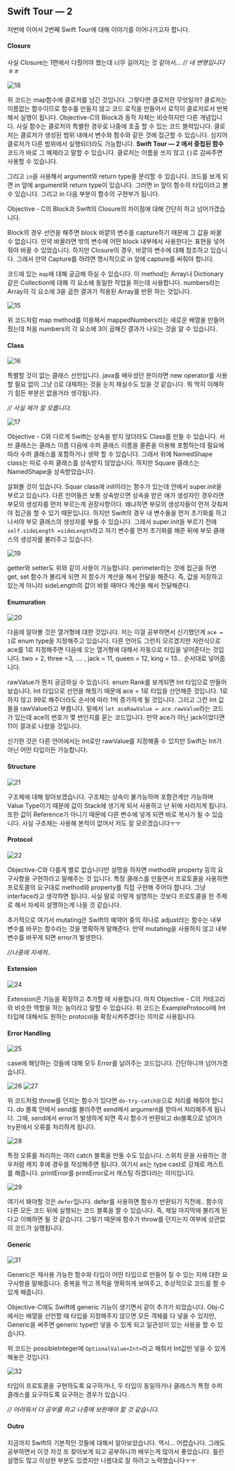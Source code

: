## Swift Tour — 2

저번에 이어서 2번째 Swift Tour에 대해 이야기를 이어나가고자 합니다. 

#### Closure

사실 Closure는 1편에서 다뤘어야 했는데 너무 길어지는 것 같아서…  *// 네 변명입니다ㅎㅎ*

![18](../../img/BasicGrammar/18.png)  

위 코드는 map함수에 클로저를 넘긴 것입니다. 그렇다면 클로저란 무엇일까? 클로저는 이름없는 함수이므로 함수를 만들지 않고 코드 로직을 만들어서 로직이 클로저로서 반복해서 실행이 됩니다. Objective-C의 Block과 동작 자체는 비슷하지만 다른 개념입니다. 사실 함수는 클로저의 특별한 경우로 나중에 호출 할 수 있는 코드 블럭입니다. 클로저는 클로저가 생성된 범위 내에서 변수와 함수와 같은 것에 접근할 수 있습니다. 심지어 클로저가 다른 범위에서 실행되더라도 가능합니다. **Swift Tour — 2 에서 중첩된 함수** 코드가 바로 그 예제라고 말할 수 있습니다.  클로저는 이름을 쓰지 않고  `{}`로 감싸주면 사용할 수 있습니다. 

그리고 `in`을 사용해서 argument와 return type을 분리할 수 있습니다. 코드를 보게 되면 in 앞에 argument와 return type이 있습니다. 그러면 in 앞이 함수의 타입이라고 볼 수 있습니다. 그리고 in 다음 부분이 함수의 구현부가 됩니다. 

Objective - C의 Block과 Swift의 Closure의 차이점에 대해 간단히 하고 넘어가겠습니다.

Block의 경우 선언을 해주면 block 바깥의 변수를 capture하기 때문에 그 값을 바꿀 수 없습니다. 만약 바꿀라면 밖의 변수에 어떤 block 내부에서 사용한다는 표현을 넣어줘야 바꿀 수 있었습니다. 하지만 Closure의 경우, 바깥의 변수에 대해  참조하고 있습니다. 그래서 만약 Capture를 하려면 명시적으로 in 앞에 capture를 써줘야 합니다. 

코드에 있는 `map`에 대해 궁금해 하실 수 있습니다. 이 method는 Array나 Dictionary같은 Collection에 대해 각 요소에 동일한 작업을 하는데 사용합니다. numbers라는 Array의 각 요소에 3을 곱한 결과가 적용된 Array를 반환 하는 것입니다.

![15](../../img/BasicGrammar/15.png)

위 코드처럼 map method를 이용해서 mappedNumbers라는 새로운 배열을 만들어줬는데 처음 numbers의 각 요소에 3이 곱해진 결과가 나오는 것을 알 수 있습니다.



#### Class

![16](../../img/BasicGrammar/16.png) 

특별할 것이 없는 클래스 선언입니다. java를 배우셨던 분이라면 new operator를 사용할 필요 없이 그냥 ()로 대체하는 것을 눈치 채실수도 있을 것 같습니다. 뭐 딱히 이해하기 힘든 부분은 없을거라 생각됩니다. 

*// 사실 제가 잘 모릅니다.*

![17](../../img/BasicGrammar/17.png)

Objective - C와 다르게 Swift는 상속을 받지 않더라도 Class를 만들 수 있습니다. 서브 클래스는 클래스 이름 다음에 수퍼 클래스 이름을 콜론을 이용해 포함하는데 필요에 따라 수퍼 클래스를 포함하거나 생략 할 수 있습니다.  그래서 위에 NamedShape class는 따로 수퍼 클래스를 상속받지 않았습니다. 하지만 Square 클래스는 NamedShape을 상속받았습니다.

살펴볼 것이 있습니다. Squar class에 init이라는 함수가 있는데 안에서 super.init을 부르고 있습니다. 다른 언어들은 보통 상속받으면 상속을 받은 애가 생성자인 경우라면 부모의 생성자를 먼저 부르는게 권장사항이다. 왜냐하면 부모의 생성자들이 먼저 갖춰져야 접근을 할 수 있기 때문입니다. 하지만 Swift의 경우 내 변수들을 먼저 초기화를 하고 나서야 부모 클래스의 생성자를 부를 수 있습니다. 그래서 super.init을 부르기 전에 `self.sideLength =sideLength`라고 자기 변수를 먼저 초기화를 해준 뒤에 부모 클래스의 생성자를 불러주고 있습니다. 

![19](../../img/BasicGrammar/19.png)

getter와 setter도 위와 같이 사용이 가능합니다. perimeter라는 것에 접근을 하면 get, set 함수가 불리게 되면 저 함수가 계산을 해서 전달을 해준다. 즉, 값을 저장하고 있는게 아니라 sideLength의 값이 바뀔 때마다 계산을 해서 전달해준다. 



#### Enumuration

![20](../../img/BasicGrammar/20.png) 

다음에 알아볼 것은 열거형에 대한 것입니다. 저는 이걸 공부하면서 신기했던게 `ace = 1`로 enum type을 지정해주고 있습니다. 다른 언어도 그런지 모르겠지만 저런식으로 ace를 1로 지정해주면 다음에 오는 열거형에 대해서 자동으로 타입을 넣어준다는 것입니다. two = 2, three =3, …. , jack = 11, queen = 12, king = 13… 순서대로 넣어줍니다. 

rawValue가 뭔지 궁금하실 수 있습니다. enum Rank를 보게되면 Int 타입으로 만들어 놨습니다. Int 타입으로 선언을 해줬기 때문에 ace = 1로 타입을 선언해준 것입니다. 1로 하지 않고 99로 해주더라도 순서에 따라 1씩 증가하게 될 것입니다. 그리고 그런 Int 값들을 rawValue라고 부릅니다. 밑에서 `let aceRawValue = ace.rawValue`라는 코드가 있는데 ace의 번호가 몇 번인지를 묻는 코드입니다. 만약 ace가 아닌 jack이었다면 11이 결과로 나왔을 것입니다.

신기한 것은 다른 언어에서는 Int로만 rawValue를 지정해줄 수 있지만 Swift는 Int가 아닌 어떤 타입이든 가능합니다. 



#### Structure

![21](../../img/BasicGrammar/21.png)

구조체에 대해 알아보겠습니다. 구조체는 상속이 불가능하며 포함관계만 가능하며 Value Type이기 때문에 값이 Stack에 생기게 되서 사용하고 난 뒤에 사라지게 됩니다. 또한 값이 Reference가 아니기 때문에 다른 변수에 넣게 되면 바로 복사가 될 수 있습니다. 사실 구조체는 사용해 본적이 없어서 저도 잘 모르겠습니다ㅜㅜ



#### Protocol

![22](../../img/BasicGrammar/22.png) 

Objective-C와 다를게 별로 없습니다만 설명을 하자면 method와 property 등의 요구사항을 구현하라고 말해주는 것 입니다. 특정 클래스를 만들면서 프로토콜을 사용하면 프로토콜의 요구대로 method와 property를 직접 구현해 주어야 합니다. 그냥 interface라고 생각하면 됩니다. 사실 말로 이렇게 설명하는 것보다 프로토콜을 한 주제로 해서 자세히 설명하는게 나을 것 같습니다. 

추가적으로 여기서 mutating은 Swift의 예약어 중의 하나로 adjust라는 함수는 내부 변수를 바꾸는 함수라는 것을 명확하게 말해준다. 만약 mutating을 사용하지 않고 내부 변수를 바꾸게 되면 error가 발생한다. 

*//나중에 자세히..*



#### Extension

![24](../../img/BasicGrammar/24.png)

Extension은 기능을 확장하고 추가할 때 사용합니다. 마치 Objective - C의 카테고리와 비슷한 역할을 하는 놈이라고 말할 수 있습니다. 위 코드는 ExampleProtocol에 Int 타입에 대해서도 원하는 protocol을 확장시켜주겠다는 의미로 사용됩니다. 



#### Error Handling

![25](../../img/BasicGrammar/25.png) 

case에 해당하는 것들에 대해 모두 Error를 날려주는 코드입니다. 간단하니까 넘어가겠습니다.



![26](../../img/BasicGrammar/26.png) ![27](../../img/BasicGrammar/27.png) 

위 코드처럼 throw를 던지는 함수가 있다면 `do-try-catch문`으로 처리를 해줘야 합니다. do 블록 안에서 send를 불러주면 send에서 argument를 받아서 처리해주게 됩니다. 그때, send에서 error가 발생하게 되면 즉시 함수가 반환되고 do블록으로 넘어가 try문에서 오류를 처리하게 됩니다. 



![28](../../img/BasicGrammar/28.png)  

특정 오류를 처리하는 여러 catch 블록을 만들 수도 있습니다. 스위치 문을 사용하는 경우처럼 캐치 후에 경우를 작성해주면 됩니다. 여기서 as는 type cast로 강제로 캐스트를 해줍니다. printError를 printError로서 캐스팅 하겠다라는 의미입니다.

 

![29](../../img/BasicGrammar/29.png) 

여기서 봐야할 것은 `defer`입니다. defer를 사용하면 함수가 반환되기 직전에.. 함수의 다른 모든 코드 뒤에 실행되는 코드 블록을 짤 수 있습니다. 즉, 제일 마지막에 불리게 된다고 이해하면 될 것 같습니다.  그렇기 때문에 함수가 throw를 던지는지 여부에 상관없이 코드가 실행됩니다. 



#### Generic

![31](../../img/BasicGrammar/31.png) 

Generic은 재사용 가능한 함수와 타입이 어떤 타입으로 만들어 질 수 있는 지에 대한 요구사항을 말해줍니다. 중복을 막고 목적을 명확하게 보여주고, 추상적으로 코드를 짤 수 있게 해줍니다.

Objective-C에도 Swift에 generic 기능이 생기면서 같이 추가가 되었습니다. Obj-C에서는 배열을 선언할 때 타입을 지정해주지 않으면 모든 객체를 다 넣을 수 있지만, Generic을 써주면 generic type만 넣을 수 있게 되고 일관성이 있는 사용을 할 수 있습니다.

위 코드는 possibleInteger에 `OptionalValue<Int>`라고 해줘서 Int값만 넣을 수 있게 해놓은 것입니다.

![32](../../img/BasicGrammar/32.png) 

타입이 프로토콜을 구현하도록 요구하거나, 두 타입이 동일하거나 클래스가 특정 수퍼 클래스를 요구하도록 요구하는 경우가 있습니다.

*// 어려워서 더 공부를 하고 나중에 보완해야 할 것 같습니다.*



#### Outro

지금까지 Swift의 기본적인 것들에 대해서 알아보았습니다. 역시… 어렵습니다. 그래도 공부하면서 이것 저것 또 찾아보게 되고 공부하니까 배우는게 많아서 좋았습니다. 틀린 설명도 많고 이상한 부분도 있겠지만 나름대로 잘 하려고 노력했습니다ㅜㅜ

